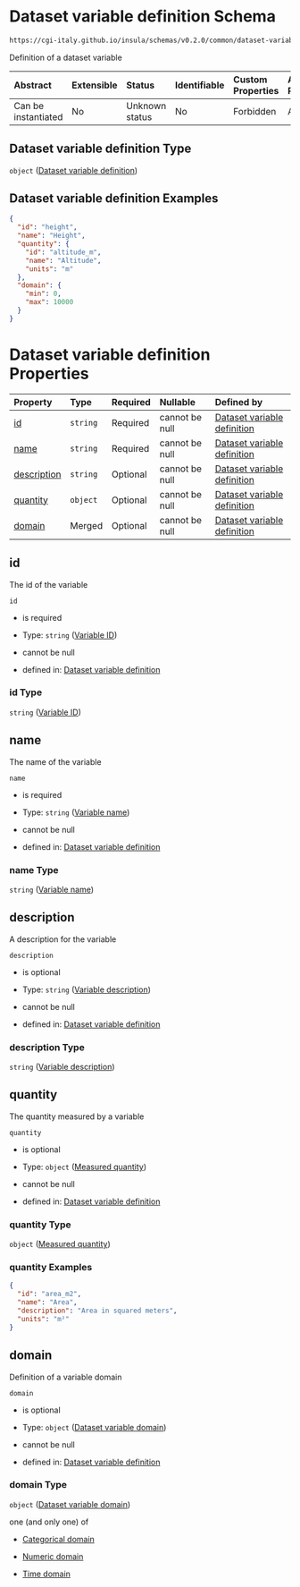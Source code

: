 # Dataset variable definition Schema

```txt
https://cgi-italy.github.io/insula/schemas/v0.2.0/common/dataset-variable.schema.json
```

Definition of a dataset variable

| Abstract            | Extensible | Status         | Identifiable | Custom Properties | Additional Properties | Access Restrictions | Defined In                                                                                         |
| :------------------ | :--------- | :------------- | :----------- | :---------------- | :-------------------- | :------------------ | :------------------------------------------------------------------------------------------------- |
| Can be instantiated | No         | Unknown status | No           | Forbidden         | Allowed               | none                | [dataset-variable.schema.json](schemas/common/dataset-variable.schema.json "open original schema") |

## Dataset variable definition Type

`object` ([Dataset variable definition](dataset-variable.md))

## Dataset variable definition Examples

```json
{
  "id": "height",
  "name": "Height",
  "quantity": {
    "id": "altitude_m",
    "name": "Altitude",
    "units": "m"
  },
  "domain": {
    "min": 0,
    "max": 10000
  }
}
```

# Dataset variable definition Properties

| Property                    | Type     | Required | Nullable       | Defined by                                                                                                                                                                                         |
| :-------------------------- | :------- | :------- | :------------- | :------------------------------------------------------------------------------------------------------------------------------------------------------------------------------------------------- |
| [id](#id)                   | `string` | Required | cannot be null | [Dataset variable definition](dataset-variable-properties-variable-id.md "https://cgi-italy.github.io/insula/schemas/v0.2.0/common/dataset-variable.schema.json#/properties/id")                   |
| [name](#name)               | `string` | Required | cannot be null | [Dataset variable definition](dataset-variable-properties-variable-name.md "https://cgi-italy.github.io/insula/schemas/v0.2.0/common/dataset-variable.schema.json#/properties/name")               |
| [description](#description) | `string` | Optional | cannot be null | [Dataset variable definition](dataset-variable-properties-variable-description.md "https://cgi-italy.github.io/insula/schemas/v0.2.0/common/dataset-variable.schema.json#/properties/description") |
| [quantity](#quantity)       | `object` | Optional | cannot be null | [Dataset variable definition](measured-quantity.md "https://cgi-italy.github.io/insula/schemas/v0.2.0/common/measured-quantity.schema.json#/properties/quantity")                                  |
| [domain](#domain)           | Merged   | Optional | cannot be null | [Dataset variable definition](dataset-variable-domain.md "https://cgi-italy.github.io/insula/schemas/v0.2.0/common/dataset-variable-domain.schema.json#/properties/domain")                        |

## id

The id of the variable

`id`

* is required

* Type: `string` ([Variable ID](dataset-variable-properties-variable-id.md))

* cannot be null

* defined in: [Dataset variable definition](dataset-variable-properties-variable-id.md "https://cgi-italy.github.io/insula/schemas/v0.2.0/common/dataset-variable.schema.json#/properties/id")

### id Type

`string` ([Variable ID](dataset-variable-properties-variable-id.md))

## name

The name of the variable

`name`

* is required

* Type: `string` ([Variable name](dataset-variable-properties-variable-name.md))

* cannot be null

* defined in: [Dataset variable definition](dataset-variable-properties-variable-name.md "https://cgi-italy.github.io/insula/schemas/v0.2.0/common/dataset-variable.schema.json#/properties/name")

### name Type

`string` ([Variable name](dataset-variable-properties-variable-name.md))

## description

A description for the variable

`description`

* is optional

* Type: `string` ([Variable description](dataset-variable-properties-variable-description.md))

* cannot be null

* defined in: [Dataset variable definition](dataset-variable-properties-variable-description.md "https://cgi-italy.github.io/insula/schemas/v0.2.0/common/dataset-variable.schema.json#/properties/description")

### description Type

`string` ([Variable description](dataset-variable-properties-variable-description.md))

## quantity

The quantity measured by a variable

`quantity`

* is optional

* Type: `object` ([Measured quantity](measured-quantity.md))

* cannot be null

* defined in: [Dataset variable definition](measured-quantity.md "https://cgi-italy.github.io/insula/schemas/v0.2.0/common/measured-quantity.schema.json#/properties/quantity")

### quantity Type

`object` ([Measured quantity](measured-quantity.md))

### quantity Examples

```json
{
  "id": "area_m2",
  "name": "Area",
  "description": "Area in squared meters",
  "units": "m²"
}
```

## domain

Definition of a variable domain

`domain`

* is optional

* Type: `object` ([Dataset variable domain](dataset-variable-domain.md))

* cannot be null

* defined in: [Dataset variable definition](dataset-variable-domain.md "https://cgi-italy.github.io/insula/schemas/v0.2.0/common/dataset-variable-domain.schema.json#/properties/domain")

### domain Type

`object` ([Dataset variable domain](dataset-variable-domain.md))

one (and only one) of

* [Categorical domain](dataset-variable-domain-defs-categorical-domain.md "check type definition")

* [Numeric domain](dataset-variable-domain-defs-numeric-domain.md "check type definition")

* [Time domain](dataset-variable-domain-defs-time-domain.md "check type definition")
